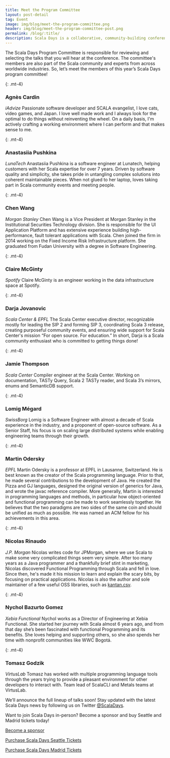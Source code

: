```yaml
---
title: Meet the Program Committee
layout: post-detail
tag: Event
image: img/blog/meet-the-program-committee.png
header: img/blog/meet-the-program-committee-post.png
permalink: /blog/:title/
description: Scala Days is a collaborative, community-building conference hosted by Xebia Functional and the Scala Center. As such, a Program Committee of Scala experts from various industries join together to evaluate the talks submitted to the Call for Papers, choosing the sessions that you will ultimately enjoy during the conference.
---
```


The Scala Days Program Committee is responsible for reviewing and selecting the talks that you will hear at the conference. The committee's members are also part of the Scala community and experts from across worldwide industries. So, let’s meet the members of this year’s Scala Days program committee!

{: .mt-4}
### Agnès Cardin
*iAdvize*
Passionate software developer and SCALA evangelist, I love cats, video games, and Japan. I love well made work and I always look for the optimal to do things without reinventing the wheel. On a daily basis, I'm actively crafting a working environment where I can perform and that makes sense to me.

{: .mt-4}
### Anastasiia Pushkina
*LunaTech*
Anastasiia Pushkina is a software engineer at Lunatech, helping customers with her Scala expertise for over 7 years. Driven by software quality and simplicity, she takes pride in untangling complex solutions into coherent maintainable pieces. When not glued to her laptop, loves taking part in Scala community events and meeting people.

{: .mt-4}
### Chen Wang
*Morgan Stanley*
Chen Wang is a Vice President at Morgan Stanley in the Institutional Securities Technology division. She is responsible for the UI Application Platform and has extensive experience building high-performance, fault tolerant applications with Scala. Chen joined the firm in 2014 working on the Fixed Income Risk Infrastructure platform. She graduated from Fudan University with a degree in Software Engineering.

{: .mt-4}
### Claire McGinty
*Spotify*
Claire McGinty is an engineer working in the data infrastructure space at Spotify.

{: .mt-4}
### Darja Jovanovic
*Scala Center & EPFL*
The Scala Center executive director, recognizable mostly for leading the SIP 2 and forming SIP 3, coordinating Scala 3 release, creating purposeful community events, and ensuring wide support for Scala Center's mission “For open source. For education.” In short, Darja is a Scala community enthusiast who is committed to getting things done!

{: .mt-4}
### Jamie Thompson
*Scala Center*
Compiler engineer at the Scala Center. Working on documentation, TASTy Query, Scala 2 TASTy reader, and Scala 3’s mirrors, enums and SemanticDB support.

{: .mt-4}
### Lomig Mégard
*SwissBorg*
Lomig is a Software Engineer with almost a decade of Scala experience in the industry, and a proponent of open-source software. As a Senior Staff, his focus is on scaling large distributed systems while enabling engineering teams through their growth.

{: .mt-4}
### Martin Odersky 
*EPFL*
Martin Odersky is a professor at EPFL in Lausanne, Switzerland. He is best known as the creator of the Scala programming language. Prior to that, he made several contributions to the development of Java. He created the Pizza and GJ languages, designed the original version of generics for Java, and wrote the javac reference compiler. More generally, Martin is interested in programming languages and methods, in particular how object-oriented and functional programming can be made to work seamlessly together. He believes that the two paradigms are two sides of the same coin and should be unified as much as possible. He was named an ACM fellow for his achievements in this area.

{: .mt-4}
### Nicolas Rinaudo
*J.P. Morgan*
Nicolas writes code for JPMorgan, where we use Scala to make some very complicated things seem very simple. After too many years as a Java programmer and a thankfully brief stint in marketing, Nicolas discovered Functional Programming through Scala and fell in love. Since then, he's made it his mission to learn and explain the scary bits, by focusing on practical applications. Nicolas is also the author and sole maintainer of a few useful OSS libraries, such as [kantan.csv](https://nrinaudo.github.io/kantan.csv/).

{: .mt-4}
### Nychol Bazurto Gomez
*Xebia Functional*
Nychol works as a Director of Engineering at Xebia Functional. She started her journey with Scala almost 6 years ago, and from that day she’s been fascinated with functional Programming and its benefits. She loves helping and supporting others, so she also spends her time with nonprofit communities like WWC Bogotá.

{: .mt-4}
### Tomasz Godzik
*VirtusLab*
Tomasz has worked with multiple programming language tools through the years trying to provide a pleasant environment for other developers to interact with. Team lead of ScalaCLI and Metals teams at VirtusLab.


We’ll announce the full lineup of talks soon! Stay updated with the latest Scala Days news by following us on Twitter <a href="https://twitter.com/scaladays">@ScalaDays</a>. 



Want to join Scala Days in-person? Become a sponsor and buy Seattle and Madrid tickets today!

<a class="btn btn-primary btn-lg fw-bold mt-4 mx-auto" href="https://xebiafunctional.typeform.com/to/hrKQDt9s">Become a sponsor</a>

<a class="btn btn-primary btn-lg fw-bold mt-2" href="https://47deg.swoogo.com/scala-days-seattle/begin">Purchase Scala Days Seattle Tickets</a>

<a class="btn btn-primary btn-lg fw-bold mt-2" href="https://47deg.swoogo.com/scala-days-madrid/begin">Purchase Scala Days Madrid Tickets</a>

